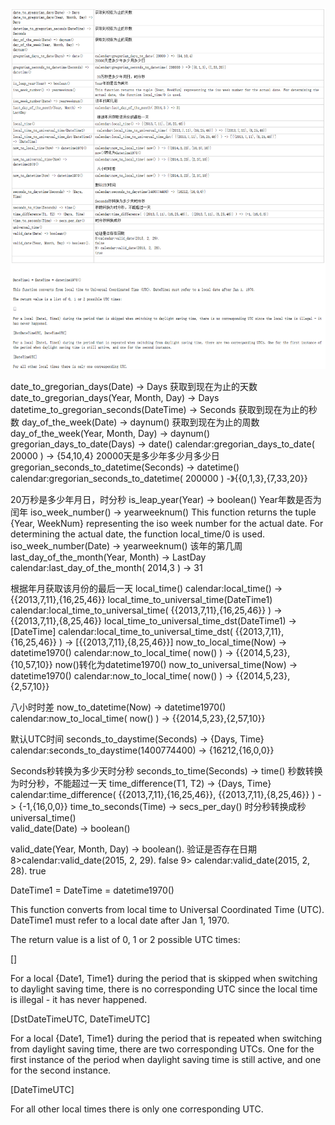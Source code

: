  ![](../../images/screenshot_1534642666206.png)
 
date_to_gregorian_days(Date) -> Days  获取到现在为止的天数
date_to_gregorian_days(Year, Month, Day) -> Days  
datetime_to_gregorian_seconds(DateTime) -> Seconds  获取到现在为止的秒数
day_of_the_week(Date) -> daynum() 获取到现在为止的周数
day_of_the_week(Year, Month, Day) -> daynum()
gregorian_days_to_date(Days) -> date()  calendar:gregorian_days_to_date( 20000 ) -> {54,10,4}
  20000天是多少年多少月多少日
gregorian_seconds_to_datetime(Seconds) -> datetime()  calendar:gregorian_seconds_to_datetime( 200000 ) -》{{0,1,3},{7,33,20}}  
 
 20万秒是多少年月日，时分秒
is_leap_year(Year) -> boolean() Year年数是否为闰年
iso_week_number() -> yearweeknum()  This function returns the tuple {Year, WeekNum} representing the iso week number for the actual date. For determining the actual date, the function local_time/0 is used.
iso_week_number(Date) -> yearweeknum()  该年的第几周
last_day_of_the_month(Year, Month) -> LastDay calendar:last_day_of_the_month( 2014,3 ) -> 31  
 
 根据年月获取该月份的最后一天
local_time()  calendar:local_time() -> {{2013,7,11},{16,25,46}}
local_time_to_universal_time(DateTime1)  calendar:local_time_to_universal_time( {{2013,7,11},{16,25,46}} ) -> {{2013,7,11},{8,25,46}}
local_time_to_universal_time_dst(DateTime1) -> [DateTime] calendar:local_time_to_universal_time_dst( {{2013,7,11},{16,25,46}} ) -> [{{2013,7,11},{8,25,46}}]
now_to_local_time(Now) -> datetime1970()  calendar:now_to_local_time( now() ) -> {{2014,5,23},{10,57,10}}
  now()转化为datetime1970()
now_to_universal_time(Now) -> datetime1970()  calendar:now_to_local_time( now() ) -> {{2014,5,23},{2,57,10}}  
 
 八小时时差
now_to_datetime(Now) -> datetime1970()  calendar:now_to_local_time( now() ) -> {{2014,5,23},{2,57,10}}  
 
默认UTC时间
seconds_to_daystime(Seconds) -> {Days, Time}  calendar:seconds_to_daystime(1400774400) -> {16212,{16,0,0}}  
 
Seconds秒转换为多少天时分秒
seconds_to_time(Seconds) -> time()  秒数转换为时分秒，不能超过一天
time_difference(T1, T2) -> {Days, Time} calendar:time_difference( {{2013,7,11},{16,25,46}}, {{2013,7,11},{8,25,46}} ) -> {-1,{16,0,0}}
time_to_seconds(Time) -> secs_per_day() 时分秒转换成秒
universal_time()  
valid_date(Date) -> boolean()  
 
valid_date(Year, Month, Day) -> boolean().  验证是否存在日期
  8>calendar:valid_date(2015, 2, 29). 
  false
9> calendar:valid_date(2015, 2, 28).
true
  



DateTime1 = DateTime = datetime1970() 

This function converts from local time to Universal Coordinated Time (UTC). DateTime1 must refer to a local date after Jan 1, 1970. 

The return value is a list of 0, 1 or 2 possible UTC times: 

[] 

For a local {Date1, Time1} during the period that is skipped when switching to daylight saving time, there is no corresponding UTC since the local time is illegal - it has never happened. 

[DstDateTimeUTC, DateTimeUTC] 

For a local {Date1, Time1} during the period that is repeated when switching from daylight saving time, there are two corresponding UTCs. One for the first instance of the period when daylight saving time is still active, and one for the second instance. 

[DateTimeUTC] 

For all other local times there is only one corresponding UTC. 